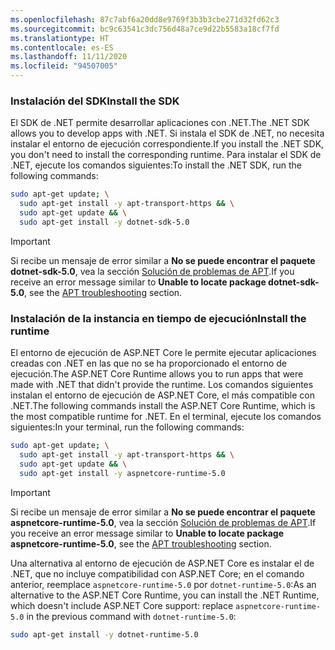 ```yaml
---
ms.openlocfilehash: 87c7abf6a20dd8e9769f3b3b3cbe271d32fd62c3
ms.sourcegitcommit: bc9c63541c3dc756d48a7ce9d22b5583a18cf7fd
ms.translationtype: HT
ms.contentlocale: es-ES
ms.lasthandoff: 11/11/2020
ms.locfileid: "94507005"
---
```


### <a name="install-the-sdk"></a><span data-ttu-id="3d50f-101">Instalación del SDK</span><span class="sxs-lookup"><span data-stu-id="3d50f-101">Install the SDK</span></span>

<span data-ttu-id="3d50f-102">El SDK de .NET permite desarrollar aplicaciones con .NET.</span><span class="sxs-lookup"><span data-stu-id="3d50f-102">The .NET SDK allows you to develop apps with .NET.</span></span> <span data-ttu-id="3d50f-103">Si instala el SDK de .NET, no necesita instalar el entorno de ejecución correspondiente.</span><span class="sxs-lookup"><span data-stu-id="3d50f-103">If you install the .NET SDK, you don't need to install the corresponding runtime.</span></span> <span data-ttu-id="3d50f-104">Para instalar el SDK de .NET, ejecute los comandos siguientes:</span><span class="sxs-lookup"><span data-stu-id="3d50f-104">To install the .NET SDK, run the following commands:</span></span>

```bash
sudo apt-get update; \
  sudo apt-get install -y apt-transport-https && \
  sudo apt-get update && \
  sudo apt-get install -y dotnet-sdk-5.0
```

> [!IMPORTANT]
> <span data-ttu-id="3d50f-105">Si recibe un mensaje de error similar a **No se puede encontrar el paquete dotnet-sdk-5.0**, vea la sección [Solución de problemas de APT](#apt-troubleshooting).</span><span class="sxs-lookup"><span data-stu-id="3d50f-105">If you receive an error message similar to **Unable to locate package dotnet-sdk-5.0**, see the [APT troubleshooting](#apt-troubleshooting) section.</span></span>

### <a name="install-the-runtime"></a><span data-ttu-id="3d50f-106">Instalación de la instancia en tiempo de ejecución</span><span class="sxs-lookup"><span data-stu-id="3d50f-106">Install the runtime</span></span>

<span data-ttu-id="3d50f-107">El entorno de ejecución de ASP.NET Core le permite ejecutar aplicaciones creadas con .NET en las que no se ha proporcionado el entorno de ejecución.</span><span class="sxs-lookup"><span data-stu-id="3d50f-107">The ASP.NET Core Runtime allows you to run apps that were made with .NET that didn't provide the runtime.</span></span> <span data-ttu-id="3d50f-108">Los comandos siguientes instalan el entorno de ejecución de ASP.NET Core, el más compatible con .NET.</span><span class="sxs-lookup"><span data-stu-id="3d50f-108">The following commands install the ASP.NET Core Runtime, which is the most compatible runtime for .NET.</span></span> <span data-ttu-id="3d50f-109">En el terminal, ejecute los comandos siguientes:</span><span class="sxs-lookup"><span data-stu-id="3d50f-109">In your terminal, run the following commands:</span></span>

```bash
sudo apt-get update; \
  sudo apt-get install -y apt-transport-https && \
  sudo apt-get update && \
  sudo apt-get install -y aspnetcore-runtime-5.0
```

> [!IMPORTANT]
> <span data-ttu-id="3d50f-110">Si recibe un mensaje de error similar a **No se puede encontrar el paquete aspnetcore-runtime-5.0**, vea la sección [Solución de problemas de APT](#apt-troubleshooting).</span><span class="sxs-lookup"><span data-stu-id="3d50f-110">If you receive an error message similar to **Unable to locate package aspnetcore-runtime-5.0**, see the [APT troubleshooting](#apt-troubleshooting) section.</span></span>

<span data-ttu-id="3d50f-111">Una alternativa al entorno de ejecución de ASP.NET Core es instalar el de .NET, que no incluye compatibilidad con ASP.NET Core; en el comando anterior, reemplace `aspnetcore-runtime-5.0` por `dotnet-runtime-5.0`:</span><span class="sxs-lookup"><span data-stu-id="3d50f-111">As an alternative to the ASP.NET Core Runtime, you can install the .NET Runtime, which doesn't include ASP.NET Core support: replace `aspnetcore-runtime-5.0` in the previous command with `dotnet-runtime-5.0`:</span></span>

```bash
sudo apt-get install -y dotnet-runtime-5.0
```
